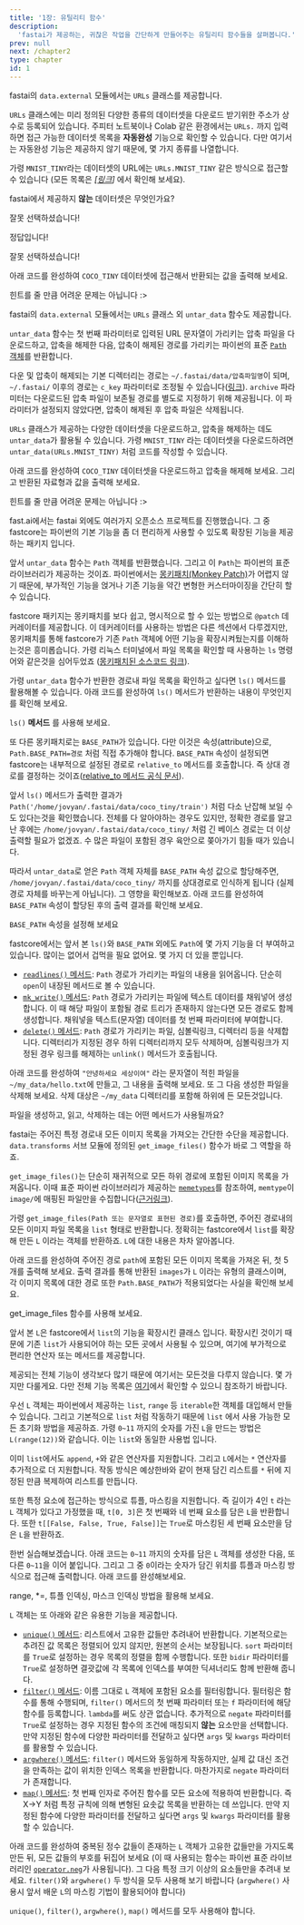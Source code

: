 ```yaml
---
title: '1장: 유틸리티 함수'
description:
  'fastai가 제공하는, 귀찮은 작업을 간단하게 만들어주는 유틸리티 함수들을 살펴봅니다.'
prev: null
next: /chapter2
type: chapter
id: 1
---
```


<exercise id="1" title="제공되는 데이터셋의 URL 접근">

fastai의 `data.external` 모듈에서는 `URLs` 클래스를 제공합니다.

`URLs` 클래스에는 미리 정의된 다양한 종류의 데이터셋을 다운로드 받기위한 주소가 상수로 등록되어 있습니다. 주피터 노트북이나 Colab 같은 환경에서는 `URLs.` 까지
입력하면 접근 가능한 데이터셋 목록을 **자동완성** 기능으로 확인할 수 있습니다. 다만 여기서는 자동완성 기능은 제공하지 않기 때문에, 몇 가지 종류를 나열합니다. 

가령 `MNIST_TINY`라는 데이터셋의 URL에는 `URLs.MNIST_TINY` 같은 방식으로 접근할 수 있습니다 (모든 목록은 _[[링크](https://docs.fast.ai/data.external.html)]_ 에서 확인해 보세요). 

fastai에서 제공하지 **않는** 데이터셋은 무엇인가요?

<choice>
<opt text="ML_SAMPLE">

잘못 선택하셨습니다!

</opt>

<opt text="IMAGENET" correct="true">

정답입니다!

</opt>

<opt text="PETS">

잘못 선택하셨습니다!

</opt>
</choice>

아래 코드를 완성하여 `COCO_TINY` 데이터셋에 접근해서 반환되는 값을 출력해 보세요.

<codeblock id="01_01">

힌트를 줄 만큼 어려운 문제는 아닙니다 :> 

</codeblock>

</exercise>

<exercise id="2" title="제공되는 데이터셋의 다운로드">

fastai의 `data.external` 모듈에서는 `URLs` 클래스 외 `untar_data` 함수도 제공합니다. 

`untar_data` 함수는 첫 번째 파라미터로 입력된 URL 문자열이 가리키는 압축 파일을 다운로드하고, 압축을 해제한 다음, 압축이 해제된 경로를 가리키는 파이썬의 표준 [`Path` 객체](https://docs.python.org/3/library/pathlib.html#pathlib.Path)를 반환합니다. 

다운 및 압축이 해제되는 기본 디렉터리는 경로는 `~/.fastai/data/압축파일명`이 되며, `~/.fastai/` 이후의 경로는 `c_key` 파라미터로 조정될 수 있습니다([링크](https://docs.fast.ai/data.external.html#untar_data)). `archive` 파라미터는 다운로드된 압축 파일이 보존될 경로를 별도로 지정하기 위해 제공됩니다. 이 파라미터가 설정되지 않았다면, 압축이 해제된 후 압축 파일은 삭제됩니다.

`URLs` 클래스가 제공하는 다양한 데이터셋을 다운로드하고, 압축을 해제하는 데도 `untar_data`가 활용될 수 있습니다. 가령 `MNIST_TINY` 라는 데이터셋을 다운로드하려면 `untar_data(URLs.MNIST_TINY)` 처럼 코드를 작성할 수 있습니다. 

아래 코드를 완성하여 `COCO_TINY` 데이터셋을 다운로드하고 압축을 해제해 보세요. 그리고 반환된 자료형과 값을 출력해 보세요.

<codeblock id="01_02">

힌트를 줄 만큼 어려운 문제는 아닙니다 :> 

</codeblock>

</exercise>

<exercise id="3" title="확장된 Path 객체 - 1">

fast.ai에서는 fastai 외에도 여러가지 오픈소스 프로젝트를 진행했습니다. 그 중 fastcore는 파이썬의 기본 기능을 좀 더 편리하게 사용할 수 있도록 확장된 기능을 제공하는 패키지 입니다.

앞서 `untar_data` 함수는 `Path` 객체를 반환했습니다. 그리고 이 `Path`는 파이썬의 표준 라이브러리가 제공하는 것이죠. 파이썬에서는 [몽키패치(Monkey Patch)](https://en.wikipedia.org/wiki/Monkey_patch)가 어렵지 않기 때문에, 부가적인 기능을 얹거나 기존 기능을 약간 변형한 커스터마이징을 간단히 할 수 있습니다. 

fastcore 패키지는 몽키패치를 보다 쉽고, 명시적으로 할 수 있는 방법으로 `@patch` 데커레이터를 제공합니다. 이 데커레이터를 사용하는 방법은 다른 섹션에서 다루겠지만, 몽키패치를 통해 fastcore가 기존 `Path` 객체에 어떤 기능을 확장시켜뒀는지를 이해하는것은 흥미롭습니다. 가령 리눅스 터미널에서 파일 목록을 확인할 때 사용하는 `ls` 명령어와 같은것을 심어두었죠 ([몽키패치된 소스코드 링크](https://github.com/fastai/fastcore/blob/3c4da0a3a702c4b790bcf2bbe27231b250356542/fastcore/xtras.py#L312)). 

가령 `untar_data` 함수가 반환한 경로내 파일 목록을 확인하고 싶다면 `ls()` 메서드를 활용해볼 수 있습니다. 아래 코드를 완성하여 `ls()` 메서드가 반환하는 내용이 무엇인지를 확인해 보세요.

<codeblock id="01_03">

`ls()` **메서드** 를 사용해 보세요.

</codeblock>

또 다른 몽키패치로는 `BASE_PATH`가 있습니다. 다만 이것은 속성(attribute)으로, `Path.BASE_PATH=경로` 처럼 직접 추가해야 합니다. `BASE_PATH` 속성이 설정되면 fastcore는 내부적으로 설정된 경로로 `relative_to` 메서드를 호출합니다. 즉 상대 경로를 결정하는 것이죠([relative_to 메서드 공식 문서](https://docs.python.org/3/library/pathlib.html#pathlib.PurePath.relative_to)). 

앞서 `ls()` 메서드가 출력한 결과가 `Path('/home/jovyan/.fastai/data/coco_tiny/train')` 처럼 다소 난잡해 보일 수도 있다는것을 확인했습니다. 전체를 다 알아야하는 경우도 있지만, 정확한 경로를 알고난 후에는 `/home/jovyan/.fastai/data/coco_tiny/` 처럼 긴 베이스 경로는 더 이상 출력할 필요가 없겠죠. 수 많은 파일이 포함된 경우 육안으로 쫒아가기 힘들 때가 있습니다. 

따라서 `untar_data`로 얻은 `Path` 객체 자체를 `BASE_PATH` 속성 값으로 할당해주면, `/home/jovyan/.fastai/data/coco_tiny/` 까지를 상대경로로 인식하게 됩니다 (실제 경로 자체를 바꾸는게 아닙니다). 그 영향을 확인해보죠. 아래 코드를 완성하여 `BASE_PATH` 속성이 할당된 후의 출력 결과를 확인해 보세요.

<codeblock id="01_04">

`BASE_PATH` 속성을 설정해 보세요

</codeblock>

</exercise>

<exercise id="4" title="확장된 Path 객체 - 2">

fastcore에서는 앞서 본 `ls()`와 `BASE_PATH` 외에도 `Path`에 몇 가지 기능을 더 부여하고 있습니다. 많이는 없어서 겁먹을 필요 없어요. 몇 가지 더 있을 뿐입니다. 

- [`readlines()` 메서드](https://github.com/fastai/fastcore/blob/3c4da0a3a702c4b790bcf2bbe27231b250356542/fastcore/xtras.py#L288): `Path` 경로가 가리키는 파일의 내용을 읽어옵니다. 단순히 `open`이 내장된 메서드로 볼 수 있습니다.
- [`mk_write()` 메서드](https://github.com/fastai/fastcore/blob/3c4da0a3a702c4b790bcf2bbe27231b250356542/fastcore/xtras.py#L299): `Path` 경로가 가리키는 파일에 텍스트 데이터를 채워넣어 생성합니다. 이 때 해당 파일이 포함될 경로 트리가 존재하지 않는다면 모든 경로도 함께 생성합니다. 채워넣을 텍스트(문자열) 데이터를 첫 번째 파라미터에 부여합니다.
- [`delete()` 메서드](https://github.com/fastai/fastcore/blob/3c4da0a3a702c4b790bcf2bbe27231b250356542/fastcore/xtras.py#L333): `Path` 경로가 가리키는 파일, 심볼릭링크, 디렉터리 등을 삭제합니다. 디렉터리가 지정된 경우 하위 디렉터리까지 모두 삭제하며, 심볼릭링크가 지정된 경우 링크를 해제하는 `unlink()` 메서드가 호출됩니다. 

아래 코드를 완성하여 `"안녕하세요 세상이여"` 라는 문자열이 적힌 파일을 `~/my_data/hello.txt`에 만들고, 그 내용을 출력해 보세요. 또 그 다음 생성한 파일을 삭제해 보세요. 삭제 대상은 `~/my_data` 디렉터리를 포함해 하위에 든 모든것입니다.

<codeblock id="01_05">

파일을 생성하고, 읽고, 삭제하는 데는 어떤 메서드가 사용될까요?

</codeblock>

</exercise>

<exercise id="5" title="경로내 모든 이미지 목록을 만들기">

fastai는 주어진 특정 경로내 모든 이미지 목록을 가져오는 간단한 수단을 제공합니다. `data.transforms` 서브 모듈에 정의된 `get_image_files()` 함수가 바로 그 역할을 하죠. 

`get_image_files()`는 단순히 재귀적으로 모든 하위 경로에 포함된 이미지 목록을 가져옵니다. 이때 표준 파이썬 라이브러리가 제공하는 [`memetypes`](https://github.com/python/cpython/blob/1b37268ef10bd20c30d349b8401c88215c8a6be8/Lib/mimetypes.py#L431)를 참조하여, `memtype`이 `image/`에 매핑된 파일만을 수집합니다([근거링크](https://github.com/fastai/fastai/blob/99d38fec7207db9b4209568bebc85ded7e3d3f1b/fastai/data/transforms.py#L54)). 

가령 `get_image_files(Path 또는 문자열로 표현된 경로)`를 호출하면, 주어진 경로내의 모든 이미지 파일 목록을 `list` 형태로 반환합니다. 정확히는 fastcore에서 `list`를 확장해 만든 `L` 이라는 객체를 반환하죠. `L`에 대한 내용은 차차 알아봅니다.

아래 코드를 완성하여 주어진 경로 `path`에 포함된 모든 이미지 목록을 가져온 뒤, 첫 5개를 출력해 보세요. 출력 결과를 통해 반환된 `images`가 `L` 이라는 유형의 클래스이며, 각 이미지 목록에 대한 경로 또한 `Path.BASE_PATH`가 적용되었다는 사실을 확인해 보세요.

<codeblock id="01_06">

get_image_files 함수를 사용해 보세요.

</codeblock>

</exercise>

<exercise id="6" title="list(리스트) 기능을 확장시킨 L - 1">

앞서 본 `L`은 fastcore에서 `list`의 기능을 확장시킨 클래스 입니다. 확장시킨 것이기 때문에 기존 `list`가 사용되어야 하는 모든 곳에서 사용될 수 있으며, 여기에 부가적으로 편리한 연산자 또는 메서드를 제공합니다.

제공되는 전체 기능이 생각보다 많기 때문에 여기서는 모든것을 다루지 않습니다. 몇 가지만 다룰게요. 다만 전체 기능 목록은 [여기](https://fastcore.fast.ai/foundation.html#L)에서 확인할 수 있으니 참조하기 바랍니다.

우선 `L` 객체는 파이썬에서 제공하는 `list`, `range` 등 `iterable`한 객체를 대입해서 만들 수 있습니다. 그리고 기본적으로 `list` 처럼 작동하기 때문에 `list` 에서 사용 가능한 모든 초기화 방법을 제공하죠. 가령 `0~11` 까지의 숫자를 가진 `L`을 만드는 방법은 `L(range(12))`와 같습니다. 이는 `list`와 동일한 사용법 입니다.

이미 `list`에서도 `append`, `+`와 같은 연산자를 지원합니다. 그리고 `L`에서는 `*` 연산자를 추가적으로 더 지원합니다. 작동 방식은 예상한바와 같이 현재 담긴 리스트를 `*` 뒤에 지정된 만큼 복제하여 리스트를 만듭니다. 

또한 특정 요소에 접근하는 방식으로 튜플, 마스킹을 지원합니다. 즉 길이가 4인 `t` 라는 `L` 객체가 있다고 가정했을 때, `t[0, 3]`은 첫 번째와 네 번째 요소를 담은 `L`을 반환합니다. 또한 `t[[False, False, True, False]]`는 `True`로 마스킹된 세 번째 요소만을 담은 `L`을 반환하죠. 

한번 실습해보겠습니다. 아래 코드는 `0~11` 까지의 숫자를 담은 `L` 객체를 생성한 다음, 또 다른 `0~11`을 이어 붙입니다. 그리고 그 중 `0`이라는 숫자가 담긴 위치를 튜플과 마스킹 방식으로 접근해 출력합니다. 아래 코드를 완성해보세요.

<codeblock id="01_07">

range, *=, 튜플 인덱싱, 마스크 인덱싱 방법을 활용해 보세요.

</codeblock>

</exercise>

<exercise id="7" title="list(리스트) 기능을 확장시킨 L - 2">

`L` 객체는 또 아래와 같은 유용한 기능을 제공합니다.

- [`unique()` 메서드](https://fastcore.fast.ai/foundation.html#L.unique): 리스트에서 고유한 값들만 추려내어 반환합니다. 기본적으로는 추려진 값 목록은 정렬되어 있지 않지만, 원본의 순서는 보장됩니다. `sort` 파라미터를 `True`로 설정하는 경우 목록의 정렬을 함께 수행합니다. 또한 `bidir` 파라미터를 `True`로 설정하면 결괏값에 각 목록에 인덱스를 부여한 딕셔너리도 함께 반환해 줍니다. 
- [`filter()` 메서드](https://fastcore.fast.ai/foundation.html#L.filter): 이름 그대로 `L` 객체에 포함된 요소를 필터링합니다. 필터링은 함수를 통해 수행되며, `filter()` 메서드의 첫 번째 파라미터 또는 `f` 파라미터에 해당 함수를 등록합니다. `lambda`를 써도 상관 없습니다. 추가적으로 `negate` 파라미터를 `True`로 설정하는 경우 지정된 함수의 조건에 매칭되지 **않는** 요소만을 선택합니다. 만약 지정된 함수에 다양한 파라미터를 전달하고 싶다면 `args` 및 `kwargs` 파라미터를 활용할 수 있습니다.
- [`argwhere()` 메서드](https://fastcore.fast.ai/foundation.html#L.argwhere): `filter()` 메서드와 동일하게 작동하지만, 실제 값 대신 조건을 만족하는 값이 위치한 인덱스 목록을 반환합니다. 마찬가지로 `negate` 파라미터가 존재합니다.
- [`map()` 메서드](https://fastcore.fast.ai/foundation.html#L.map): 첫 번째 인자로 주어진 함수를 모든 요소에 적용하여 반환합니다. 즉 X->Y 처럼 특정 규칙에 의해 변형된 요솟값 목록을 반환하는 데 쓰입니다. 만약 지정된 함수에 다양한 파라미터를 전달하고 싶다면 `args` 및 `kwargs` 파라미터를 활용할 수 있습니다.

아래 코드를 완성하여 중복된 정수 값들이 존재하는 `L` 객체가 고유한 값들만을 가지도록 만든 뒤, 모든 값들의 부호를 뒤집어 보세요 (이 때 사용되는 함수는 파이썬 표준 라이브러리인 [`operator.neg`](https://github.com/python/cpython/blob/1b37268ef10bd20c30d349b8401c88215c8a6be8/Lib/operator.py#L112)가 사용됩니다). 그 다음 특정 크기 이상의 요소들만을 추려내 보세요. `filter()`와 `argwhere()` 두 방식을 모두 사용해 보기 바랍니다 (`argwhere()` 사용시 앞서 배운 `L`의 마스킹 기법이 활용되어야 합니다)

<codeblock id="01_08">

`unique()`, `filter()`, `argwhere()`, `map()` 메서드를 모두 사용해야 합니다.

</codeblock>

</exercise>